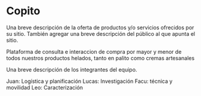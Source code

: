 # Copito
Una breve descripción de la oferta de productos y/o servicios ofrecidos por su
sitio. También agregar una breve descripción del público al que apunta el sitio.

Plataforma de consulta e interaccion de compra por mayor y menor de todos nuestros productos helados, tanto en palito como cremas artesanales

Una breve descripción de los integrantes del equipo.

Juan: Logística y planificación
Lucas: Investigación
Facu: técnica y movilidad
Leo: Caracterización
